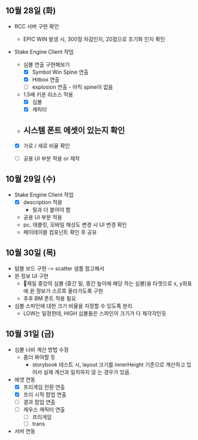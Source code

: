 
## 10월 28일 (화)

- RCC 서버 구현 확인
	- EPIC WIN 발생 시, 300점 차감인지, 20점으로 초기화 인지 확인

- Stake Engine Client 작업
	- 심볼 연출 구현해보기
		- [x] Symbol Win Spine 연출
		- [x] Hitbox 연출
		- [ ]  explosion 연출 - 아직 spine이 없음
	- 1.5배 키운 리소스 적용
		- [x] 심볼 
		- [x] 캐릭터
	- 시스템 폰트 에셋이 있는지 확인
		- 
	- [x] 가로 / 세로 비율 확인
	- [ ] 공용 UI 부분 적용 or 제작


## 10월 29일 (수)

- Stake Engine Client 작업
	- [x] description 적용
		- 릴과 더 붙어야 함
	-  공용 UI 부분 적용
	- pc, 태블릿, 모바일 해상도 변경 시 UI 변경 확인
	- 페이테이블 컴포넌트 확인 후 공유

## 10월 30일 (목)

- 텀블 보드 구현 -> scatter 샘플 참고해서
- 윈 정보 UI 구현
	- 제일 중앙의 심볼 (중간 릴, 중간 높이에 해당 하는 심볼)을 타겟으로 x, y좌표에 윈 정보가 스르륵 올라가도록 구현
	- 추후 BM 폰트 적용 필요
- 심볼 스파인에 대한 크기 비율을 지정할 수 있도록 분리
	- LOW는 일정한데, HIGH 심볼들은 스파인의 크기가 다 제각각인듯

## 10월 31일 (금)

- 심볼 너비 계산 방법 수정
	- 좀더 봐야할 듯
		- storybook 테스트 시, layout 크기를 innerHeight 기준으로 계산하고 있어서 실제 계산과 일치하지 않 는 경우가 있음.
- 에셋 연동
	- [x] 프리게임 전환 연출
	- [x] 프리 시작 팝업 연출
	- [ ] 결과 팝업 연출
	- [ ] 제우스 캐릭터 연출
		- [ ] 프리게임
		- [ ] trans
- 서버 연동